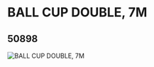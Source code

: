 # BALL CUP DOUBLE, 7M
## 50898
![BALL CUP DOUBLE, 7M](https://lc-www-live-s.legocdn.com/media/bricks/5/2/4242036.jpg)